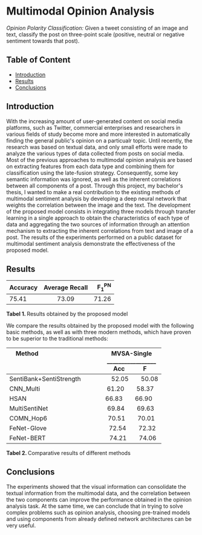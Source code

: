 # Multimodal Opinion Analysis

*Opinion Polarity Classification:* Given a tweet consisting of an image and text, classify the post on three-point scale (positive, neutral or negative sentiment towards that post).

## Table of Content
* [Introduction](#introduction)
* [Results](#results)
* [Conclusions](#conclusions)

## Introduction

With the increasing amount of user-generated content on social media platforms, such as Twitter, commercial enterprises and researchers in various fields of study become more and more interested in automatically finding the general public's opinion on a particualr topic. Until recently, the research was based on textual data, and only small efforts were made to analyze the various types of  data collected from posts on social media. Most of the previous approaches to multimodal opinion analysis are based on extracting features from each data type and combining them for classification using the late-fusion strategy. Consequently, some key semantic information was ignored, as well as the inherent correlations between all components of a post. Through this project, my bachelor's thesis, I wanted to make a real contribution to the existing methods of multimodal sentiment analysis by developing a deep neural network that weights the correlation between the image and the text. The development of the proposed model consists in integrating three models through transfer learning in a single approach to obtain the characteristics of each type of data and aggregating the two sources of information through an attention mechanism to extracting the inherent correlations from text and image of a post. The results of the experiments performed on a public dataset for multimodal sentiment analysis demonstrate the effectiveness of the proposed model.

## Results

| Accuracy   |      Average Recall      | F</sup><sub>1</sub><sup>PN |
|------------|:------------------------:|-------------:|
| 75.41 |  73.09 | 71.26 |
  
  <div> <p> <b>Tabel 1. </b> Results obtained by the proposed model</p> </div>

We compare the results obtained by the proposed model with the following basic methods, as well as with three modern methods, which have proven to be superior to the traditional methods:
  
|           Method &emsp;&emsp;&emsp;&emsp;&emsp;&emsp;&emsp;&emsp;&emsp;&emsp;&emsp;&ensp;  MVSA-Single <br> &emsp;&emsp;&emsp;&emsp;&emsp;&emsp;&emsp;&emsp;&emsp;&emsp;&emsp;&ensp;&ensp;&emsp;&emsp;&emsp;&ensp;   _________________<br>  &emsp;&emsp;&emsp;&emsp;&emsp;&emsp;&emsp;&emsp;&emsp;&emsp;&emsp;&emsp;&emsp;&emsp;&ensp;&ensp;       Acc &emsp;&emsp;&ensp; F |
|----------------------------------------------------------------|
| SentiBank+SentiStrength &emsp;&emsp;&emsp;&ensp;&ensp;&ensp;  52.05 &emsp;&ensp; 50.08 |
|  CNN_Multi      &emsp;&emsp;&emsp;&emsp;&emsp;&emsp;&emsp;&emsp;&ensp;&emsp;&ensp;&nbsp;&nbsp;     61.20 &emsp;&ensp; 58.37                 |
|  	HSAN          &emsp;&emsp;&emsp;&emsp;&emsp;&emsp;&emsp;&emsp;&emsp;&emsp;&emsp;&emsp;&ensp;     66.83 &emsp;&ensp; 66.90      |
|  	MultiSentiNet &emsp;&emsp;&emsp;&emsp;&emsp;&emsp;&emsp;&ensp;&ensp;&ensp;&ensp;&nbsp;     69.84 &emsp;&ensp; 69.63       |
|  	COMN_Hop6     &emsp;&emsp;&emsp;&emsp;&emsp;&emsp;&emsp;&emsp;&emsp;&ensp;    70.51 &emsp;&ensp; 70.01        |
|  	FeNet-Glove   &emsp;&emsp;&emsp;&emsp;&emsp;&emsp;&emsp;&emsp;&emsp;&ensp;&nbsp;    72.54 &emsp;&ensp; 72.32     |
|  	FeNet-BERT    &emsp;&emsp;&emsp;&emsp;&emsp;&emsp;&emsp;&emsp;&emsp;&emsp;    74.21 &emsp;&ensp; 74.06      |

  <div> <p> <b>Tabel 2. </b> Comparative results of different methods </p> </div>
  
## Conclusions

The experiments showed that the visual information can consolidate the textual information from the multimodal data, and the correlation between the two components can improve the performance obtained in the opinion analysis task.
At the same time, we can conclude that in trying to solve complex problems such as opinion analysis, choosing pre-trained models and using components from already defined network architectures can be very useful.
